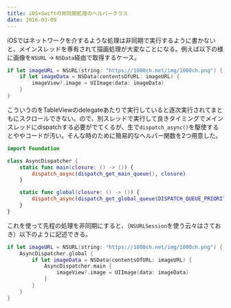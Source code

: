```yaml
---
title: iOS+Swiftの非同期処理のヘルパークラス
date: 2016-03-09
---
```


iOSではネットワークを介するような処理は非同期で実行するように書かないと、メインスレッドを専有されて描画処理が大変なことになる。例えば以下の様に画像を`NSURL` → `NSData`経由で取得するケース。

```swift
if let imageURL = NSURL(string: "https://1000ch.net/img/1000ch.png") {
    if let imageData = NSData(contentsOfURL: imageURL) {
        imageView?.image = UIImage(data: imageData)
    }
}
```

こういうのをTableViewのdelegateあたりで実行していると逐次実行されてまともにスクロールできない。ので、別スレッドで実行して良きタイミングでメインスレッドにdispatchする必要がでてくるが、生で`dispatch_async()`を駆使するとややコードが汚い。そんな時のために簡易的なヘルパー関数を2つ用意した。

```swift
import Foundation

class AsyncDispatcher {
    static func main(closure: () -> ()) {
        dispatch_async(dispatch_get_main_queue(), closure)
    }

    static func global(closure: () -> ()) {
        dispatch_async(dispatch_get_global_queue(DISPATCH_QUEUE_PRIORITY_DEFAULT, 0), closure)
    }
}
```

これを使って先程の処理を非同期にすると、（`NSURLSession`を使う云々はさておき）以下のように記述できる。

```swift
if let imageURL = NSURL(string: "https://1000ch.net/img/1000ch.png") {
    AsyncDispatcher.global {
        if let imageData = NSData(contentsOfURL: imageURL) {
            AsyncDispatcher.main {
                imageView?.image = UIImage(data: imageData)
            }
        }
    }
}
```
